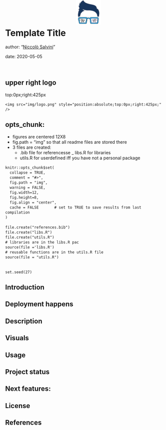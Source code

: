 
# Template Title

author: “[Niccolò Salvini](https://niccolosalvini.netlify.app/)” 

date: 2020-05-05
<img src="img/logo.png" style="position:absolute;top:0px;right:425px;" />
<br> <br>
    <br>

## upper right logo

top:0px;right:425px

    <img src="img/logo.png" style="position:absolute;top:0px;right:425px;" />

## opts\_chunk:

  - figures are centered 12X8
  - fig.path = “img” so that all readme files are stored there
  - 3 files are created:
      - .bib file for referencesse \_ libs.R for libraries
      - utils.R for userdefined iff you have not a personal package

<!-- end list -->

    knitr::opts_chunk$set(
      collapse = TRUE,
      comment = "#>",
      fig.path = "img",
      warning = FALSE,  
      fig.width=12,
      fig.height=8,
      fig.align = "center",
      cache = FALSE       # set to TRUE to save results from last compilation
    )
    
    file.create("references.bib")
    file.create("libs.R")
    file.create("utils.R")
    # libraries are in the libs.R pac
    source(file ='libs.R')
    # reusable functions are in the utils.R file
    source(file = "utils.R")
    
    
    set.seed(27) 

## Introduction

## Deployment happens

## Description

## Visuals

## Usage

## Project status

## Next features:

## License

## References
